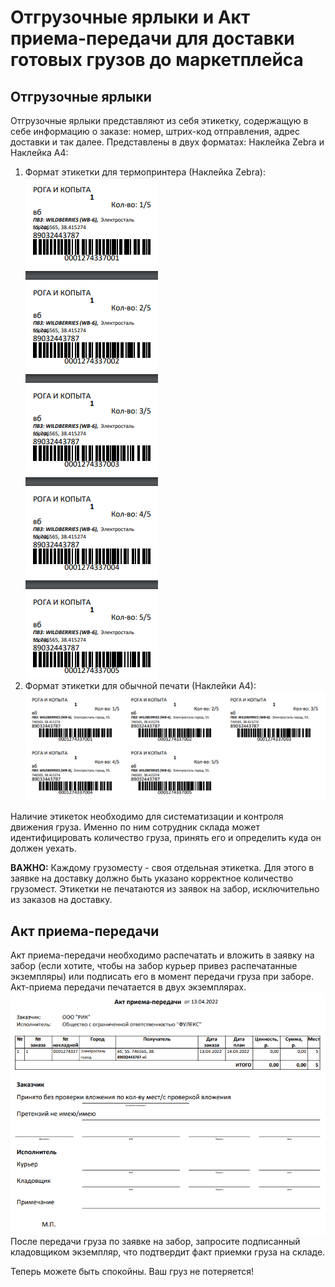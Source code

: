 # Отгрузочные ярлыки и Акт приема-передачи для доставки готовых грузов до маркетплейса

## Отгрузочные ярлыки
Отгрузочные ярлыки представляют из себя этикетку, содержащую в себе информацию о заказе: номер, штрих-код отправления, адрес доставки и так далее. Представлены в двух форматах: Наклейка Zebra и Наклейка А4:
1. Формат этикетки для термопринтера (Наклейка Zebra):
![label_zebra](img/label_zebra.png)
2. Формат этикетки для обычной печати (Наклейки А4):
![label_a4](img/label_a4.png)

Наличие этикеток необходимо для систематизации и контроля движения груза. Именно по ним сотрудник склада может идентифицировать количество груза, принять его и определить куда он должен уехать. 

**ВАЖНО:**
Каждому грузоместу - своя отдельная этикетка. Для этого в заявке на доставку должно быть указано корректное количество грузомест.
Этикетки не печатаются из заявок на забор, исключительно из заказов на доставку. 

## Акт приема-передачи
Акт приема-передачи необходимо распечатать и вложить в заявку на забор (если хотите, чтобы на забор курьер привез распечатанные экземпляры) или подписать его в момент передачи груза при заборе. Акт-приема передачи печатается в двух экземплярах.
![act_tranzit](img/act_tranzit.png)
После передачи груза по заявке на забор, запросите подписанный кладовщиком экземпляр, что подтвердит факт приемки груза на складе. 

Теперь можете быть спокойны. Ваш груз не потеряется! 
